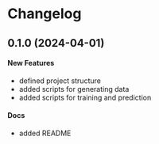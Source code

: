 # Changelog

## 0.1.0 (2024-04-01)
#### New Features

* defined project structure
* added scripts for generating data
* added scripts for training and prediction

#### Docs
* added README
